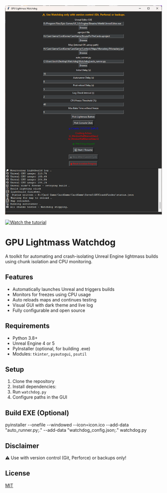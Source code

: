 ![Watchdog UI Preview](images/watchdog_ui.png)

[![Watch the tutorial](https://img.youtube.com/vi/VIDEO_ID/hqdefault.jpg)](https://www.youtube.com/watch?v=SL1CY5qfMGU)

# GPU Lightmass Watchdog

A toolkit for automating and crash-isolating Unreal Engine lightmass builds using chunk isolation and CPU monitoring.

## Features

- Automatically launches Unreal and triggers builds
- Monitors for freezes using CPU usage
- Auto reloads maps and continues testing
- Visual GUI with dark theme and live log
- Fully configurable and open source

## Requirements

- Python 3.8+
- Unreal Engine 4 or 5
- PyInstaller (optional, for building .exe)
- Modules: `tkinter`, `pyautogui`, `psutil`

## Setup

1. Clone the repository
2. Install dependencies:
3. Run `watchdog.py`
4. Configure paths in the GUI

## Build EXE (Optional)

pyinstaller --onefile --windowed --icon=icon.ico --add-data "auto_runner.py;." --add-data "watchdog_config.json;." watchdog.py


## Disclaimer

⚠️ Use with version control (Git, Perforce) or backups only!

## License

[MIT](LICENSE)




